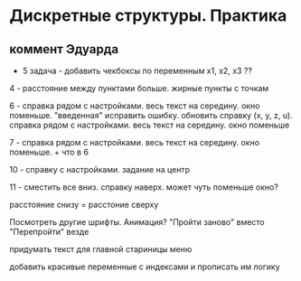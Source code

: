 # Дискретные структуры. Практика
## коммент Эдуарда
- 5 задача - добавить чекбоксы по переменным х1, х2, х3 ??

4 - расстояние между пунктами больше. жирные пункты с точкам

6 - справка рядом с настройками. весь текст на середину. окно поменьше. "введенная" исправить ошибку. обновить справку (x, y, z, u). справка рядом с настройками. весь текст на середину. окно поменьше

7 - справка рядом с настройками. весь текст на середину. окно поменьше. + что в 6

10 - справку с настройками. задание на центр

11 - сместить все вниз. справку наверх. может чуть поменьше окно?

расстояние снизу = расстоние сверху

Посмотреть другие шрифты. Анимация?
"Пройти заново" вместо "Перепройти" везде

придумать текст для главной стариницы меню

добавить красивые переменные с индексами и прописать им логику
